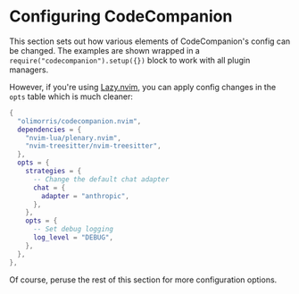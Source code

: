 # Configuring CodeCompanion

This section sets out how various elements of CodeCompanion's config can be changed. The examples are shown wrapped in a `require("codecompanion").setup({})` block to work with all plugin managers.

However, if you're using [Lazy.nvim](https://github.com/folke/lazy.nvim), you can apply config changes in the `opts` table which is much cleaner:

```lua
{
  "olimorris/codecompanion.nvim",
  dependencies = {
    "nvim-lua/plenary.nvim",
    "nvim-treesitter/nvim-treesitter",
  },
  opts = {
    strategies = {
      -- Change the default chat adapter
      chat = {
        adapter = "anthropic",
      },
    },
    opts = {
      -- Set debug logging
      log_level = "DEBUG",
    },
  },
},
```
Of course, peruse the rest of this section for more configuration options.
